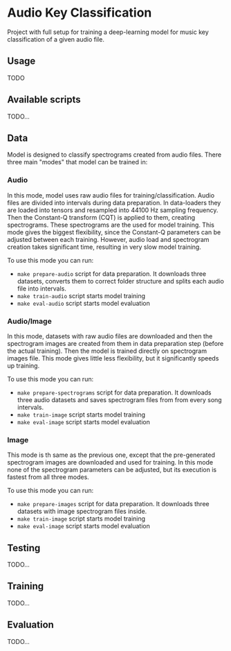 # Audio Key Classification

Project with full setup for training a deep-learning model for music key classification of a given audio file.

## Usage

TODO

## Available scripts

TODO...

## Data

Model is designed to classify spectrograms created from audio files.
There three main "modes" that model can be trained in:

### Audio

In this mode, model uses raw audio files for training/classification. Audio files are divided into intervals during data preparation. In data-loaders they are loaded into tensors and resampled into 44100 Hz sampling frequency. Then the Constant-Q transform (CQT) is applied to them, creating spectrograms. These spectrograms are the used for model training. This mode gives the biggest flexibility, since the Constant-Q parameters can be adjusted between each training. However, audio load and spectrogram creation takes significant time, resulting in very slow model training.

To use this mode you can run:

- `make prepare-audio` script for data preparation. It downloads three datasets, converts them to correct folder structure and splits each audio file into intervals.
- `make train-audio` script starts model training
- `make eval-audio` script starts model evaluation

### Audio/Image

In this mode, datasets with raw audio files are downloaded and then the spectrogram images are created from them in data preparation step (before the actual training). Then the model is trained directly on spectrogram images file. This mode gives little less flexibility, but it significantly speeds up training.

To use this mode you can run:

- `make prepare-spectrograms` script for data preparation. It downloads three audio datasets and saves spectrogram files from from every song intervals.
- `make train-image` script starts model training
- `make eval-image` script starts model evaluation

### Image

This mode is th same as the previous one, except that the pre-generated spectrogram images are downloaded and used for training. In this mode none of the spectrogram parameters can be adjusted, but its execution is fastest from all three modes.

To use this mode you can run:

- `make prepare-images` script for data preparation. It downloads three datasets with image spectrogram files inside.
- `make train-image` script starts model training
- `make eval-image` script starts model evaluation

## Testing

TODO...

## Training

TODO...

## Evaluation

TODO...
